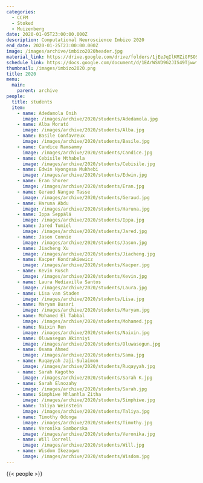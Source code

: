 ```yaml
---
categories:
  - CCFM
  - Stoked
  - Muizenberg
date: 2020-01-05T23:00:00.000Z
description: Computational Neuroscience Imbizo 2020
end_date: 2020-01-25T23:00:00.000Z
image: /images/archive/imbizo2020header.jpg
material_link: https://drive.google.com/drive/folders/1jEeJqIlKMZiGFSOSFQkRhVCsjDDJDg8b?usp=sharing
schedule_link: https://docs.google.com/document/d/1EArWSVD9G2JIS49TjwwfTfp21C1NkJ63hASaInYGUtM?usp=sharing
thumbnail: /images/imbizo2020.png
title: 2020
menu:
  main:
    parent: archive
people:
  title: students
  item:
    - name: Adedamola Onih
      image: /images/archive/2020/students/Adedamola.jpg
    - name: Alba Morató
      image: /images/archive/2020/students/Alba.jpg
    - name: Basile Confavreux
      image: /images/archive/2020/students/Basile.jpg
    - name: Candice Ramsammy
      image: /images/archive/2020/students/Candice.jpg
    - name: Cebisile Mthabela
      image: /images/archive/2020/students/Cebisile.jpg
    - name: Edwin Nyongesa Mukhebi
      image: /images/archive/2020/students/Edwin.jpg
    - name: Eran Shorer
      image: /images/archive/2020/students/Eran.jpg
    - name: Geraud Nangue Tasse
      image: /images/archive/2020/students/Geraud.jpg
    - name: Haruna Abdu
      image: /images/archive/2020/students/Haruna.jpg
    - name: Ippa Seppälä
      image: /images/archive/2020/students/Ippa.jpg
    - name: Jared Tumiel
      image: /images/archive/2020/students/Jared.jpg
    - name: Jason Connie
      image: /images/archive/2020/students/Jason.jpg
    - name: Jiacheng Xu
      image: /images/archive/2020/students/Jiacheng.jpg
    - name: Kacper Kondrakiewicz
      image: /images/archive/2020/students/Kacper.jpg
    - name: Kevin Rusch
      image: /images/archive/2020/students/Kevin.jpg
    - name: Laura Mediavilla Santos
      image: /images/archive/2020/students/Laura.jpg
    - name: Lisa van Staden
      image: /images/archive/2020/students/Lisa.jpg
    - name: Maryam Busari
      image: /images/archive/2020/students/Maryam.jpg
    - name: Mohamed El Tabbal
      image: /images/archive/2020/students/Mohamed.jpg
    - name: Naixin Ren
      image: /images/archive/2020/students/Naixin.jpg
    - name: Oluwasegun Akinniyi
      image: /images/archive/2020/students/Oluwasegun.jpg
    - name: Osama Ahmed
      image: /images/archive/2020/students/Sama.jpg
    - name: Ruqayyah Jaji-Sulaimon
      image: /images/archive/2020/students/Ruqayyah.jpg
    - name: Sarah Kagotho
      image: /images/archive/2020/students/Sarah K.jpg
    - name: Sarah Elnozahy
      image: /images/archive/2020/students/Sarah.jpg
    - name: Simphiwe Nhlanhla Zitha
      image: /images/archive/2020/students/Simphiwe.jpg
    - name: Taliya Weinstein
      image: /images/archive/2020/students/Taliya.jpg
    - name: Timothy Odonga
      image: /images/archive/2020/students/Timothy.jpg
    - name: Veronika Samborska
      image: /images/archive/2020/students/Veronika.jpg
    - name: Will Dorrell
      image: /images/archive/2020/students/Will.jpg
    - name: Wisdom Ikezogwo
      image: /images/archive/2020/students/Wisdom.jpg
---
```


<!--more-->
{{< people >}}
